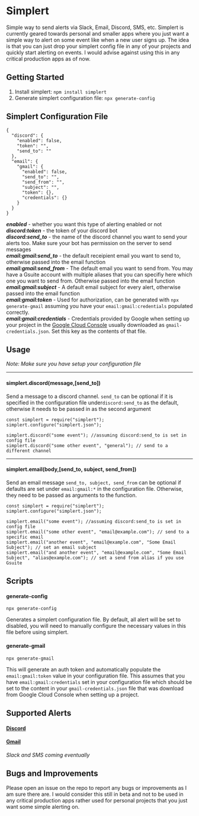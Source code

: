 # Simplert
Simple way to send alerts via Slack, Email, Discord, SMS, etc. Simplert is currently geared towards personal and smaller apps where you just want a simple way to alert on some event like when a new user signs up. The idea is that you can just drop your simplert config file in any of your projects and quickly start alerting on events. I would advise against using this in any critical production apps as of now.

## Getting Started
1. Install simplert: `npm install simplert`
2. Generate simplert configuration file: `npx generate-config`

## Simplert Configuration File
    {
      "discord": {
        "enabled": false,
        "token": "",
        "send_to": ""
      },
      "email": {
        "gmail": {
          "enabled": false,
          "send_to": "",
          "send_from": "",
          "subject": "",
          "token": {},
          "credentials": {}
        }
      }
    }


***enabled*** - whether you want this type of alerting enabled or not  
***discord:token*** - the token of your discord bot   
***discord:send_to*** -  the name of the discord channel you want to send your alerts too. Make sure your bot has permission on the server to send messages    
***email:gmail:send_to*** - the default receipient email you want to send to, otherwise passed into the email function  
***email:gmail:send_from*** -  The default email you want to send from. You may have a Gsuite account with multiple aliases that you can specifiy here which one you want to send from. Otherwise passed into the email function  
***email:gmail:subject*** - A default email subject for every alert, otherwise passed into the email function  
***email:gmail:token*** -  Used for authorization, can be generated with `npx generate-gmail` assuming you have your `email:gmail:credentials` populated correctly.  
***email:gmail:credentials*** -  Credentials provided by Google when setting up your project in the [Google Cloud Console](https://console.cloud.google.com/) usually downloaded as `gmail-credentials.json`. Set this key as the contents of that file.  

## Usage
*Note: Make sure you have setup your configuration file*  

---
####  **simplert.discord(message,[send_to])**
Send a message to a discord channel. 
`send_to` can be optional if it is specified in the configuration file under`discord:send_to` as the default, otherwise it needs to be passed in as the second argument

    const simplert = require("simplert");
    simplert.configure("simplert.json");

    simplert.discord("some event"); //assuming discord:send_to is set in config file
    simplert.discord("some other event", "general"); // send to a different channel
---
#### **simplert.email(body,[send_to, subject, send_from])**
Send an email message
`send_to, subject, send_from` can be optional if defaults are set under `email:gmail:*` in the configuration file. Otherwise, they need to be passed as arguments to the function.

    const simplert = require("simplert");
    simplert.configure("simplert.json");

    simplert.email("some event"); //assuming discord:send_to is set in config file
    simplert.email("some other event", "email@example.com"); // send to a specific email
    simplert.email("another event", "email@example.com", "Some Email Subject"); // set an email subject
    simplert.email("and another event", "email@example.com", "Some Email Subject", "alias@example.com"); // set a send from alias if you use Gsuite

## Scripts
#### **generate-config**
`npx generate-config`  

Generates a simplert configuration file. By default, all alert will be set to disabled, you will need to manually configure the necessary values in this file before using simplert.  

#### **generate-gmail**
`npx generate-gmail`  

This will generate an auth token and automatically populate the `email:gmail:token` value in your configuration file. This assumes that you have `email:gmail:credentials` set in your configuration file which should be set to the content in your `gmail-credentials.json` file that was download from Google Cloud Console when setting up a project.

    
## Supported Alerts
#### [Discord](https://discordapp.com/)  
#### [Gmail](https://mail.google.com)  
*Slack and SMS coming eventually*

## Bugs and Improvements
Please open an issue on the repo to report any bugs or improvements as I am sure there are. I would consider this still in beta and not to be used in any critical production apps rather used for personal projects that you just want some simple alerting on.


